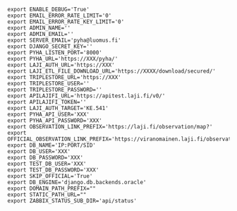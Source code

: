 ﻿```shell
export ENABLE_DEBUG='True'
export EMAIL_ERROR_RATE_LIMIT='0'
export EMAIL_ERROR_RATE_KEY_LIMIT='0'
export ADMIN_NAME=''
export ADMIN_EMAIL=''
export SERVER_EMAIL='pyha@luomus.fi'
export DJANGO_SECRET_KEY=''
export PYHA_LISTEN_PORT='8000'
export PYHA_URL='https://XXX/pyha/'
export LAJI_AUTH_URL='https://XXX'
export LAJI_ETL_FILE_DOWNLOAD_URL='https://XXXX/download/secured/'
export TRIPLESTORE_URL='https://XXX'
export TRIPLESTORE_USER=''
export TRIPLESTORE_PASSWORD=''
export APILAJIFI_URL='https://apitest.laji.fi/v0/'
export APILAJIFI_TOKEN=''
export LAJI_AUTH_TARGET='KE.541'
export PYHA_API_USER='XXX'
export PYHA_API_PASSWORD='XXX'
export OBSERVATION_LINK_PREFIX='https://laji.fi/observation/map?'
export OFFICIAL_OBSERVATION_LINK_PREFIX='https://viranomainen.laji.fi/observation/map?'
export DB_NAME='IP:PORT/SID'
export DB_USER='XXX'
export DB_PASSWORD='XXX'
export TEST_DB_USER='XXX'
export TEST_DB_PASSWORD='XXX'
export SKIP_OFFICIAL='True'
export DB_ENGINE='django.db.backends.oracle'
export DOMAIN_PATH_PREFIX=""
export STATIC_PATH_URL=""
export ZABBIX_STATUS_SUB_DIR='api/status'
```
